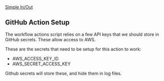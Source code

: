 [Simple In/Out](https://www.simpleinout.com)

GitHub Action Setup
-------------------

The workflow actions script relies on a few API keys that we should store in GitHub secrets. These allow access to AWS.

These are the secrets that need to be setup for this action to work:

* AWS_ACCESS_KEY_ID
* AWS_SECRET_ACCESS_KEY

Github secrets will store these, and hide them in log files.
